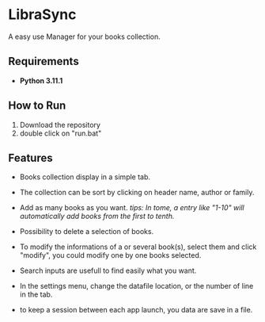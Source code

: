 # **LibraSync**

A easy use Manager for your books collection.

## **Requirements**

- **Python 3.11.1**

## **How to Run**

1. Download the repository
2. double click on "run.bat"

## **Features**

- Books collection display in a simple tab.

- The collection can be sort by clicking on header name, author or family.

- Add as many books as you want. _tips: In tome, a entry like "1-10" will automatically add books from the first to tenth._

- Possibility to delete a selection of books.

- To modify the informations of a or several book(s), select them and click "modify", you could modify one by one books selected.

- Search inputs are usefull to find easily what you want.

- In the settings menu, change the datafile location, or the number of line in the tab.

- to keep a session between each app launch, you data are save in a file.
